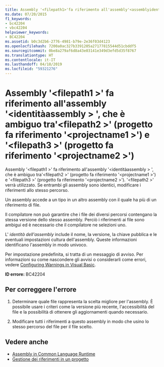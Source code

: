 ```yaml
---
title: Assembly '<filepath1>'fa riferimento all'assembly'<assemblyidentity>', che è ambiguo tra'<filepath2>' (progetto fa riferimento '<projectname1>') e '<filepath3>' (progetto fa riferimento '<projectname2>')
ms.date: 07/20/2015
f1_keywords:
- bc42204
- vbc42204
helpviewer_keywords:
- BC42204
ms.assetid: b0c3d2b6-2776-4981-b79e-2e36f03d4123
ms.openlocfilehash: 7200a0ac327b3391205a27177815544d51cbddf5
ms.sourcegitcommit: 0be8a279af6d8a43e03141e349d3efd5d35f8767
ms.translationtype: HT
ms.contentlocale: it-IT
ms.lasthandoff: 04/18/2019
ms.locfileid: "59321276"
---
```

# <a name="assembly-filepath1-references-assembly-assemblyidentity-which-is-ambiguous-between-filepath2-referenced-by-project-projectname1-and-filepath3-referenced-by-project-projectname2"></a>Assembly '\<filepath1 >' fa riferimento all'assembly '\<identitàassembly > ', che è ambiguo tra'\<filepath2 >' (progetto fa riferimento '\<projectname1 >') e '\<filepath3 >' (progetto fa riferimento '\<projectname2 >')
Assembly '\<filepath1 >' fa riferimento all'assembly '\<identitàassembly > ', che è ambiguo tra'\<filepath2 >' (progetto fa riferimento '\<projectname1 >') e '\<filepath3 >' (progetto fa riferimento '\<projectname2 >'). '\<filepath2 >' verrà utilizzato. Se entrambi gli assembly sono identici, modificare i riferimenti allo stesso percorso.  
  
 Un assembly accede a un tipo in un altro assembly con il quale ha più di un riferimento di file.  
  
 Il compilatore non può garantire che i file dei diversi percorsi contengano la stessa versione dello stesso assembly. Perciò i riferimenti ai file sono ambigui ed è necessario che il compilatore ne selezioni uno.  
  
 L' *identità dell'assembly* include il nome, la versione, la chiave pubblica e le eventuali impostazioni cultura dell'assembly. Queste informazioni identificano l'assembly in modo univoco.  
  
 Per impostazione predefinita, si tratta di un messaggio di avviso. Per informazioni su come nascondere gli avvisi o considerarli come errori, vedere [Configuring Warnings in Visual Basic](/visualstudio/ide/configuring-warnings-in-visual-basic).  
  
 **ID errore:** BC42204  
  
## <a name="to-correct-this-error"></a>Per correggere l'errore  
  
1. Determinare quale file rappresenta la scelta migliore per l'assembly. È possibile usare i criteri come la versione più recente, l'accessibilità del file e la possibilità di ottenere gli aggiornamenti quando necessario.  
  
2. Modificare tutti i riferimenti a questo assembly in modo che usino lo stesso percorso del file per il file scelto.  
  
## <a name="see-also"></a>Vedere anche

- [Assembly in Common Language Runtime](../../framework/app-domains/assemblies-in-the-common-language-runtime.md)
- [Gestione dei riferimenti in un progetto](/visualstudio/ide/managing-references-in-a-project)
